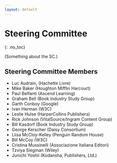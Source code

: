 ```yaml
---
layout: default
---
```


# Steering Committee
{: .no_toc}

(Something about the SC.)

## Steering Committee Members

* Luc Audrain, (Hachette Livre)
* Mike Baker (Houghton Mifflin Harcourt)
* Paul Belfanti (Ascend Learning)
* Graham Bell (Book Industry Study Group)
* Garth Conboy (Google)
* Ivan Herman (W3C)
* Leslie Hulse (HarperCollins Publishers)
* Rick Johnson (VitalSource/Ingram Content Group)
* Bill Kasdorf (Book Industry Study Group)
* George Kerscher (Daisy Consortium)
* Liisa McCloy-Kelley (Penguin Random House)
* Bill McCoy (W3C)
* Cristina Mussinelli (Associazione Italiana Editori)
* Tzviya Siegman (Wiley)
* Junichi Yoshii (Kodansha, Publishers, Ltd.)
